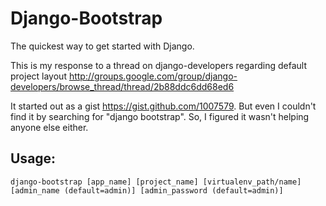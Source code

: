 Django-Bootstrap
================

The quickest way to get started with Django.


This is my response to a thread on django-developers regarding default project layout http://groups.google.com/group/django-developers/browse_thread/thread/2b88ddc6dd68ed6

It started out as a gist https://gist.github.com/1007579. But even I couldn't find it by searching for "django bootstrap". So, I figured it wasn't helping anyone else either.

Usage:
------
    django-bootstrap [app_name] [project_name] [virtualenv_path/name] [admin_name (default=admin)] [admin_password (default=admin)]
